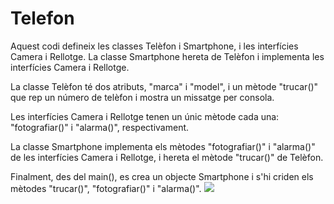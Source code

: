 # Telefon
Aquest codi defineix les classes Telèfon i Smartphone, i les interfícies Camera i Rellotge. La classe Smartphone hereta de Telèfon i implementa les interfícies Camera i Rellotge.

La classe Telèfon té dos atributs, "marca" i "model", i un mètode "trucar()" que rep un número de telèfon i mostra un missatge per consola.

Les interfícies Camera i Rellotge tenen un únic mètode cada una: "fotografiar()" i "alarma()", respectivament.

La classe Smartphone implementa els mètodes "fotografiar()" i "alarma()" de les interfícies Camera i Rellotge, i hereta el mètode "trucar()" de Telèfon.

Finalment, des del main(), es crea un objecte Smartphone i s'hi criden els mètodes "trucar()", "fotografiar()" i "alarma()".
<img src="[![JAVA_INTERFACES](https://github.com/Twinkym/Telefon/assets/73356704/2d085f2a-f96c-4eb6-949f-1269d5932699)](https://github.com/Twinkym/Telefon/blob/master/src/Img/JAVA_INTERFACES.png)
"></img>
